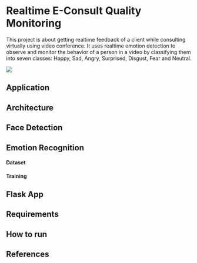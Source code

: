 # Realtime E-Consult Quality Monitoring
This project is about getting realtime feedback of a client while consulting virtually using video conference. It uses realtime emotion detection to observe and monitor the behavior of a person in a video by classifying them into seven classes: Happy, Sad, Angry, Surprised, Disgust, Fear and Neutral.

![](https://github.com/Ayush-Mi/Realtimg_E-Consult_Quality_Monitoring/blob/main/static/demo.gif)

## Application

## Architecture

## Face Detection

## Emotion Recognition

#### Dataset

#### Training

## Flask App

## Requirements

## How to run

## References
